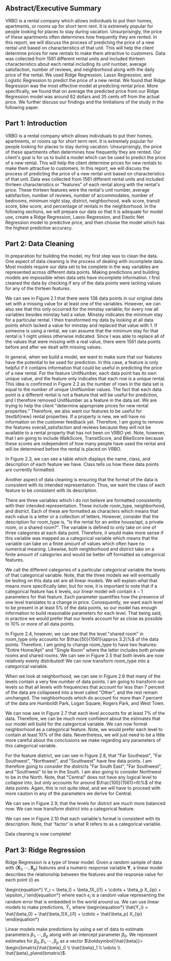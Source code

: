 ## Abstract/Executive Summary

VRBO is a rental company which allows individuals to put their homes, apartments, or rooms up for short term rent. It is extremely popular for people looking for places to stay during vacation. Unsurprisingly, the price of these apartments often determines how frequently they are rented. In this report, we will discuss the process of predicting the price of a new rental unit based on characteristics of that unit. This will help the client determine prices for new rentals to make them attractive to customers.  Data was collected from 1561 different rental units and included thirteen characteristics about each rental including its unit number, average satisfaction, number of reviews, and neighborhood along with the daily price of the rental. We used Ridge Regression, Lasso Regression, and Logistic Regression to predict the price of a new rental. We found that Ridge Regression was the most effective model at predicting rental price. More specifically, we found that on average the predicted price from our Ridge Regression model was around 62 dollars and 35 cents off from the actual price. We further discuss our findings and the limitations of the study in the following paper.

## Part 1: Introduction

VRBO is a rental company which allows individuals to put their homes, apartments, or rooms up for short term rent. It is extremely popular for people looking for places to stay during vacation. Unsurprisingly, the price of these apartments often determines how frequently they are rented.
Our client's goal is for us to build a model which can be used to predict the price of a new rental. This will help the client determine prices for new rentals to make them attractive to customers. In this report, we will discuss the process of predicting the price of a new rental unit based on characteristics of that unit. Data was collected from 1561 different rental units and included thirteen characteristics or "features" of each rental along with the rental's price. These thirteen features were the rental's unit number, average satisfaction, number of reviews, number of accommodates, number of bedrooms, minimum night stay, district, neighborhood, walk score, transit score, bike score, and percentage of rentals in the neighborhood.   In the following sections, we will prepare our data so that it is adequate for model use, create a Ridge Regression, Lasso Regression, and Elastic Net Regression model to predictive price, and then choose the model which has the highest predictive accuracy. 


## Part 2: Data Cleaning


In preparation for building the model, my first step was to clean the data. One aspect of data cleaning is the process of dealing with incomplete data. Most models require our data set to be complete in the way variables are represented across different data points. Making predictions and building models are impossible when data sets have incomplete information. I first cleaned the data by checking if any of the data points were lacking values for any of the thirteen features. 

We can see in Figure 2.1 that there were 138 data points in our original data set with a missing value for at least one of the variables. However, we can also see that this only occurred for the minstay variable; for every row all variables besides minstay had a value. Minstay indicates the minimum stay for a particular rental. I then transformed my data by looking at all data points which lacked a value for minstay and replaced that value with 1. If someone is using a rental, we can assume that the minimum stay for that rental is 1 night unless otherwise indicated. Since I was able to replace all of the values that were missing with a real value, there were 1561 data points before and after we dealt with missing values. 

In general, when we build a model, we want to make sure that our features have the potential to be used for prediction. In this case, a feature is only helpful if it contains information that could be useful in predicting the price of a new rental. For the feature UnitNumber, each data point has its own unique value, and the feature only indicates that each row is a unique rental. This idea is confirmed in Figure 2.2 as the number of rows in the data set is equal to the number of unique UnitNumber values. The fact that each data point is a different rental is not a feature that will be useful for prediction, and I therefore removed UnitNumber as a feature in the data set. We are trying to help the client "determine appropriate prices for new rental properties." Therefore, we also want our features to be useful for \textbf{new} rental properties. If a property is new, we will have no information on the customer feedback yet. Therefore, I am going to remove the features overall_satisfaction and reviews because they will not be available to a rental property that has not been on VRBO yet. Note, however, that I am going to include WalkScore, TransitScore, and BikeScore because these scores are independent of how many people have used the rental and will be determined before the rental is placed on VRBO. 

In Figure 2.3, we can see a table which displays the name, class, and description of each feature we have. Class tells us how these data points are currently formatted. 


Another aspect of data cleaning is ensuring that the format of the data is consistent with its intended representation. Thus, we want the class of each feature to be consistent with its description. 


 There are three variables which I do not believe are formatted consistently with their intended representation. These include room_type, neighborhood, and district. Each of these are formatted as characters which means that each value is a letter or a collection of letters.
 However, consider that the description for room_type is, "Is the rental for an entire house/apt, a private room, or a shared room?". The variable is defined to only take on one of three categories at each data point. Therefore, it would make more sense if this variable was mapped as a categorical variable which means that the variable can take on a finite amount of values which often have no numerical meaning. Likewise, both neighborhood and district take on a finite amount of categories and would be better off formatted as categorical features.
 
 We call the different categories of a particular categorical variable the levels of that categorical variable.  Note, that the three models we will eventually be testing on this data set are all linear models. We will explain what that means more specifically later, but for now, it is important to note that if a categorical feature has $k$ levels, our linear model will contain $k-1$ parameters for that feature. Each parameter quantifies how the presence of one level translates to a change in price. Consequently, we want each level to be present in at least $5\%$ of the data points, so our model has enough information to build reasonable parameters for each level. That being said, in practice we would prefer that our levels account for as close as possible to $10\%$ or more of all data points.
 
 In Figure 2.4, however, we can see that the level "shared room" in room_type only accounts for $\frac{50}{1561}\approx 3.2\%$ of the data points. Therefore, I am going to change room_type to have two features: "Entire Home/Apt" and "Single Room" where the latter includes both private rooms and shared rooms. We can see in Figure 2.5 that both levels are now relatively evenly distributed! We can now transform room_type into a categorical variable.
 
 When we look at neighborhood, we can see in Figure 2.6 that many of the levels contain a very few number of data points. I am going to transform our levels so that all levels with frequencies that account for less than 7 percent of the data are collapseed into a level called "Other", and the rest remain unchanged.  The neighborhoods which do account for more than 7 percent of the data are Humboldt Park, Logan Square, Rogers Park, and West Town. 
 
 We can now see in Figure 2.7 that each level accounts for at least $7\%$ of the data. Therefore, we can be much more confident about the estimates that our model will build for the categorical variable. We can now format neighborhood as a categorical feature. Note, we would prefer each level to contain at least $10\%$ of the data. Nevertheless, we will just need to be a little more careful about the conclusions we make regarding any parameters of this categorical variable. 
 
 For the feature district, we can see in Figure 2.8, that "Far Southeast", "Far Southwest", "Northwest", and  "Southwest" have few data points. I am therefore going to consider the districts "Far South East", "Far Southwest", and "Southwest" to be in the South. I am also going to consider Northwest to be in the North. Note, that "Central" does not have any logical level to collapse into, but only accounts for around $\frac{100}{1561}=6\%$ of the data points. Again, this is not quite ideal, and we will have to proceed with more caution in any of the parameters we derive for Central. 
 
 We can see in Figure 2.9, that the levels for district are much more balanced now. We can now transform district into a categorical feature.
 
 We can see in Figure 2.10 that each variable's format is consistent with its description. Note, that 'factor' is what R refers to as a categorical variable.

Data cleaning is now complete!

## Part 3: Ridge Regression


Ridge Regression is a type of linear model. Given a random sample of data with  $(\boldsymbol{X}_1,\cdots, \boldsymbol{X}_{p})$ features and a numeric response variable  $\boldsymbol{Y}$, a linear model describes the relationship between the features and the response value for each point $(i)$ as

\begin{equation*}
Y_i = \beta_0 + \beta_1X_{i1} + \cdots + \beta_p X_{ip} + \epsilon_i
\end{equation*}
 where each $\epsilon_i$ is a random value representing the random error that is embedded in the world around us. We can use linear models to make predictions, $\hat{Y}_i$, where 
\begin{equation*}
\hat{Y_i} = \hat{\beta_0} + \hat{\beta_1}X_{i1} + \cdots + \hat{\beta_p} X_{ip}
\end{equation*}

Linear models make predictions by using a set of data to estimate parameters $\beta_1, \cdots, \beta_p$  along with an intercept parameter $\beta_0$. We represent estimates for  $\beta_0, \beta_1, \cdots, \beta_p$  as a vector $\boldsymbol{\hat{\beta}}= \begin{bmatrix}\hat{\beta}_0 \\ \hat{\beta}_1 \\ \vdots \\ \hat{\beta}_p\end{bmatrix}$. 
